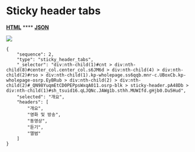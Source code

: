 # Sticky header tabs

[**HTML**](http://dev03.dev.ascentlab.io/serpapi/serpdata/dev/docs/mobile/features/sticky\_header\_tabs/sample.html) **** [**JSON**](http://dev03.dev.ascentlab.io/serpapi/serpdata/dev/docs/mobile/features/sticky\_header\_tabs/sample.json)

![](https://lh5.googleusercontent.com/R54vsDBkGSUGVVkHscuftiVGyjitinDNO00Iq\_lM0-0ZYkFzkai6ZeSeZH9L-C0FLvJf1A2C9oeF5X0p4IOvPG9pO8JLXzRbtzI1NtzHdJf3n2d4dUwAFiY1VVx\_GMSbjvkXDbE)

```
{
    "sequence": 2,
    "type": "sticky_header_tabs",
    "_selector": "div:nth-child(1)#cnt > div:nth-child(8)#center_col.center_col.s6JM6d > div:nth-child(4) > div:nth-child(2)#rso > div:nth-child(1).kp-wholepage.ss6qqb.mnr-c.UBoxCb.kp-wholepage-osrp.EyBRub > div:nth-child(2) > div:nth-child(2)#_QN98YuqmEtCD0PEPpsWxqA011.osrp-blk > sticky-header.pA48Db > div:nth-child(1)#sh_tsuid16.qLJQNc.JAWg1b.sthh.MUWIfd.gHjb0.Du5Hud",
    "selected": "개요",
    "headers": [
        "개요",
        "영화 및 방송",
        "동영상",
        "듣기",
        "앨범"
    ]
}
```
